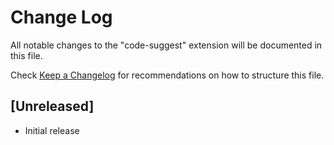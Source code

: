 # Change Log

All notable changes to the "code-suggest" extension will be documented in this file.

Check [Keep a Changelog](http://keepachangelog.com/) for recommendations on how to structure this file.

## [Unreleased]

- Initial release